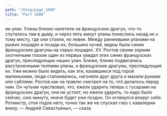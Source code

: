 ```yaml
---
path: "/blog/page_1600"
title: "Part 1600"
---
```


ии улан. Уланы близко налетели на французских драгун, что-то спуталось там в дыму, и через пять минут уланы понеслись назад не к тому месту, где они стояли, но левее. Между ранжевыми уланами на рыжих лошадях и позади их, большею кучей, видны были синие французские драгуны на серых лошадях.
XV.
Ростов своим зорким охотничьим глазом один из первых увидал этих синих французских драгун, преследующих наших улан. Ближе, ближе подвигались расстроенными толпами уланы, и французские драгуны, преследующие их. Уже можно было видеть, как эти, казавшиеся под горой маленькими, люди сталкивались, нагоняли друг друга и махали руками или саблями.
Ростов как на травлю смотрел на то, чтò делалось перед ним. Он чутьем чувствовал, что, ежели ударить теперь с гусарами на французских драгун, они не устоят; но ежели ударить, то надо было сейчас, сию минуту, иначе будет уже поздно. Он оглянулся вокруг себя. Ротмистр, стоя подле него, точно так же не спускал глаз с кавалерии внизу.
— Андрей Севастьяныч, — сказа
